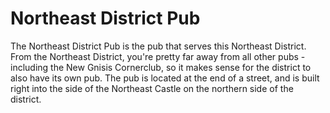 # Northeast District Pub

The Northeast District Pub is the pub that serves this Northeast District. From the Northeast District, you're pretty far away from all other pubs - including the New Gnisis Cornerclub, so it makes sense for the district to also have its own pub. The pub is located at the end of a street, and is built right into the side of the Northeast Castle on the northern side of the district.
